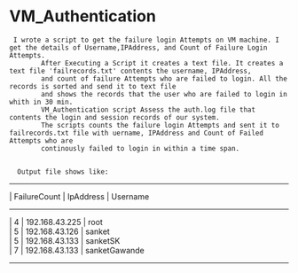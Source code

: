 # VM_Authentication

     I wrote a script to get the failure login Attempts on VM machine. I get the details of Username,IPAddress, and Count of Failure Login Attempts.
            After Executing a Script it creates a text file. It creates a text file 'failrecords.txt' contents the username, IPAddress, 
            and count of failure Attempts who are failed to login. All the records is sorted and send it to text file 
            and shows the records that the user who are failed to login in whith in 30 min. 
            VM_Authentication script Assess the auth.log file that contents the login and session records of our system. 
            The scripts counts the failure login Attempts and sent it to failrecords.txt file with uername, IPAddress and Count of Failed Attempts who are 
            continously failed to login in within a time span.
            
            
      Output file shows like:      
     
     
*************************************************************************************
| 	  FailureCount	      	|	IpAddress		      |	Username	
*************************************************************************************
|		      4	              	|	192.168.43.225		|	root		
|		      5	              	|	192.168.43.126		|	sanket		
|		      5		              |	192.168.43.133		|	sanketSK		
|		      7		              |	192.168.43.133		|	sanketGawande   
*************************************************************************************
